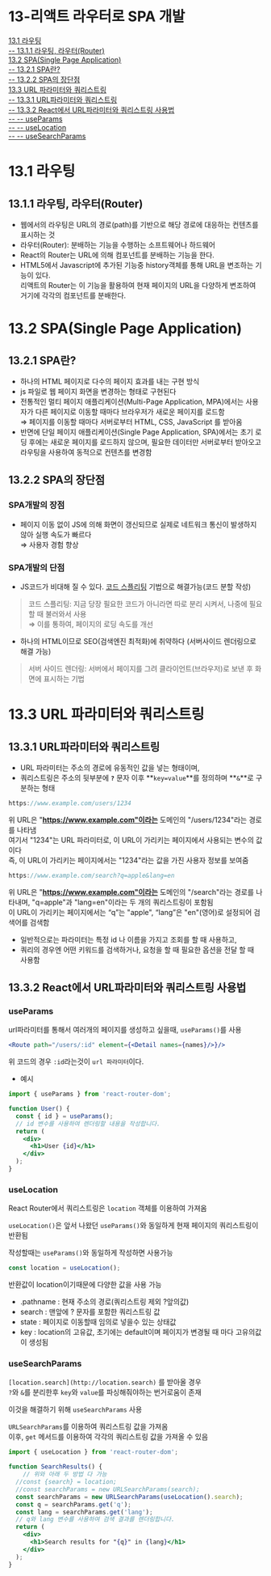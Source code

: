# 13-리액트 라우터로 SPA 개발  
[13.1 라우팅](#131-라우팅)  
[-- 13.1.1 라우팅, 라우터(Router)](#1311-라우팅-라우터router)  
[13.2 SPA(Single Page Application)](#132-spasingle-page-application)  
[-- 13.2.1 SPA란?](#1321-spa란)  
[-- 13.2.2 SPA의 장단점](#1322-spa의-장단점)  
[13.3 URL 파라미터와 쿼리스트링](#133-url-파라미터와-쿼리스트링)  
[-- 13.3.1 URL파라미터와 쿼리스트링](#1331-url파라미터와-쿼리스트링)  
[-- 13.3.2 React에서 URL파라미터와 쿼리스트링 사용법](#1332-react에서-url파라미터와-쿼리스트링-사용법)  
[-- -- useParams](#useparams)  
[-- -- useLocation](#uselocation)  
[-- -- useSearchParams](#usesearchparams)  

# 13.1 라우팅

## 13.1.1 라우팅, 라우터(Router)

- 웹에서의 라우팅은 URL의 경로(path)를 기반으로 해당 경로에 대응하는 컨텐츠를 표시하는 것
- 라우터(Router): 분배하는 기능을 수행하는 소프트웨어나 하드웨어
- React의 Router는 URL에 의해 컴포넌트를 분배하는 기능을 한다.
- HTML5에서 Javascript에 추가된 기능중 history객체를 통해 URL을 변조하는 기능이 있다.  
리액트의 Router는 이 기능을 활용하여 현재 페이지의 URL을 다양하게 변조하여 거기에 각각의 컴포넌트를 분배한다.

# 13.2 SPA(Single Page Application)

## 13.2.1 SPA란?

- 하나의 HTML 페이지로 다수의 페이지 효과를 내는 구현 방식
- js 파일로 웹 페이지 화면을 변경하는 형태로 구현된다
- 전통적인 멀티 페이지 애플리케이션(Multi-Page Application, MPA)에서는 사용자가 다른 페이지로 이동할 때마다 브라우저가 새로운 페이지를 로드함  
⇒ 페이지를 이동할 때마다 서버로부터 HTML, CSS, JavaScript 를 받아옴
- 반면에 단일 페이지 애플리케이션(Single Page Application, SPA)에서는 초기 로딩 후에는 새로운 페이지를 로드하지 않으며, 필요한 데이터만 서버로부터 받아오고 라우팅을 사용하여 동적으로 컨텐츠를 변경함

## 13.2.2 SPA의 장단점

### SPA개발의 장점

- 페이지 이동 없이 JS에 의해 화면이 갱신되므로 실제로 네트워크 통신이 발생하지 않아 실행 속도가 빠르다  
⇒ 사용자 경험 향상

### SPA개발의 단점

- JS코드가 비대해 질 수 있다. [코드 스플리팅](https://bamtory29.tistory.com/entry/React-%EB%A6%AC%EC%95%A1%ED%8A%B8%EC%97%90%EC%84%9C-%EC%BD%94%EB%93%9C-%EC%8A%A4%ED%94%8C%EB%A6%AC%ED%8C%85) 기법으로 해결가능(코드 분할 작성)

> 코드 스플리팅: 지금 당장 필요한 코드가 아니라면 따로 분리 시켜서, 나중에 필요할 때 불러와서 사용  
⇒ 이를 통하여, 페이지의 로딩 속도를 개선
> 
- 하나의 HTML이므로 SEO(검색엔진 최적화)에 취약하다 (서버사이드 렌더링으로 해결 가능)

> 서버 사이드 렌더링: 서버에서 페이지를 그려 클라이언트(브라우저)로 보낸 후 화면에 표시하는 기법
>

# 13.3 URL 파라미터와 쿼리스트링

## 13.3.1 URL파라미터와 쿼리스트링

- URL 파라미터는 주소의 경로에 유동적인 값을 넣는 형태이며,
- 쿼리스트링은 주소의 뒷부분에 **`?`** 문자 이후 **`key=value`**를 정의하며 **`&`**로 구분하는 형태

```jsx
https://www.example.com/users/1234
```

위 URL은 "**https://www.example.com"이라는** 도메인의 "/users/1234"라는 경로를 나타냄  
여기서 "1234"는 URL 파라미터로, 이 URL이 가리키는 페이지에서 사용되는 변수의 값이다  
즉, 이 URL이 가리키는 페이지에서는 "1234"라는 값을 가진 사용자 정보를 보여줌  

```jsx
https://www.example.com/search?q=apple&lang=en
```

위 URL은 "**https://www.example.com"이라는** 도메인의 "/search"라는 경로를 나타내며,  "q=apple"과 "lang=en"이라는 두 개의 쿼리스트링이 포함됨    
이 URL이 가리키는 페이지에서는 “q”는 "apple", “lang”은 "en"(영어)로 설정되어 검색어를 검색함    

- 일반적으로는 파라미터는 특정 id 나 이름을 가지고 조회를 할 때 사용하고,
- 쿼리의 경우엔 어떤 키워드를 검색하거나, 요청을 할 때 필요한 옵션을 전달 할 때 사용함

## 13.3.2 React에서 URL파라미터와 쿼리스트링 사용법

### useParams

url파라미터를 통해서 여러개의 페이지를 생성하고 싶을때, `useParams()`를 사용  

```jsx
<Route path="/users/:id" element={<Detail names={names}/>}/>
```

위 코드의 경우 `:id`라는것이 `url 파라미터`이다.  

- 예시

```jsx
import { useParams } from 'react-router-dom';

function User() {
  const { id } = useParams();
  // id 변수를 사용하여 렌더링할 내용을 작성합니다.
  return (
    <div>
      <h1>User {id}</h1>
    </div>
  );
}
```

### ****useLocation****

React Router에서 쿼리스트링은 `location` 객체를 이용하여 가져옴  

`useLocation()`은 앞서 나왔던 `useParams()`와 동일하게 현재 페이지의 쿼리스트링이 반환됨  

작성할때는 `useParams()`와 동일하게 작성하면 사용가능  

```jsx
const location = useLocation();
```

반환값이 location이기때문에 다양한 값을 사용 가능  

- .pathname : 현재 주소의 경로(쿼리스트링 제외 ?앞의값)
- search : 맨앞에 ? 문자를 포함한 쿼리스트링 값
- state : 페이지로 이동할때 임의로 넣을수 있는 상태값
- key : location의 고유값, 초기에는 default이며 페이지가 변경될 때 마다 고유의값이 생성됨

### useSearchParams

`[location.search](http://location.search)` 를 받아올 경우  
`?`와 `&`를 분리한후 `key`와 `value`를 파싱해줘야하는 번거로움이 존재  

이것을 해결하기 위해 `useSearchParams` 사용  

`URLSearchParams`를 이용하여 쿼리스트링 값을 가져옴  
이후, `get` 메서드를 이용하여 각각의 쿼리스트링 값을 가져올 수 있음  

```jsx
import { useLocation } from 'react-router-dom';

function SearchResults() {
	// 위와 아래 두 방법 다 가능
  //const {search} = location;
  //const searchParams = new URLSearchParams(search);
  const searchParams = new URLSearchParams(useLocation().search);
  const q = searchParams.get('q');
  const lang = searchParams.get('lang');
  // q와 lang 변수를 사용하여 검색 결과를 렌더링합니다.
  return (
    <div>
      <h1>Search results for "{q}" in {lang}</h1>
    </div>
  );
}
```